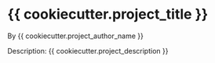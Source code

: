 # {{ cookiecutter.project_title }}

By {{ cookiecutter.project_author_name }}

Description: 
{{ cookiecutter.project_description }}